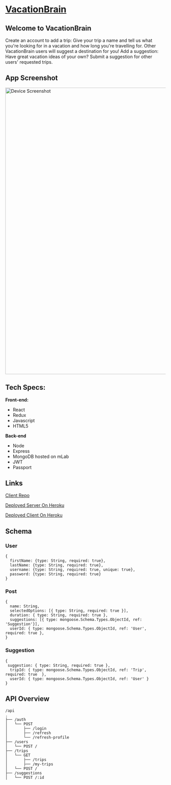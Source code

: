 # [VacationBrain](https://ethan-vb-client.herokuapp.com/)

## Welcome to VacationBrain
Create an account to add a trip:
Give your trip a name and tell us what you're looking for in a vacation and how long you're travelling for. Other VacationBrain users will suggest a destination for you!
Add a suggestion:
Have great vacation ideas of your own? Submit a suggestion for other users' requested trips.

## App Screenshot
<img src='./smartmockups_ju066xnd.png' alt='Device Screenshot' width='900px'/>

## Tech Specs: 
**Front-end:**
- React
- Redux
- Javascript
- HTML5

**Back-end**
- Node
- Express
- MongoDB hosted on mLab
- JWT 
- Passport 

## Links
[Client Repo](https://github.com/thinkful-ei26/ethan-vb-client)

[Deployed Server On Heroku](https://ethan-vb-server.herokuapp.com/)

[Deployed Client On Heroku](https://ethan-vb-client.herokuapp.com/)

## Schema
### User
```
{
  firstName: {type: String, required: true},
  lastName: {type: String, required: true},
  username: {type: String, required: true, unique: true},
  password: {type: String, required: true}
}
```

### Post
```
{ 
  name: String,
  selectedOptions: [{ type: String, required: true }],
  duration: { type: String, required: true },
  suggestions: [{ type: mongoose.Schema.Types.ObjectId, ref: 'Suggestion'}],
  userId: { type: mongoose.Schema.Types.ObjectId, ref: 'User', required: true },
}
```

### Suggestion
```
{
 suggestion: { type: String, required: true },
  tripId: { type: mongoose.Schema.Types.ObjectId, ref: 'Trip', required: true  },
  userId: { type: mongoose.Schema.Types.ObjectId, ref: 'User' }
}
```

## API Overview
```        
/api
.
├── /auth
│   └── POST
│       ├── /login
│       ├── /refresh
│       └── /refresh-profile
├── /users
│   └── POST /
├── /trips
│   └── GET 
│       ├── /trips
│       ├── /my-trips
│   └── POST /
├── /suggestions
│   └── POST /:id
```

